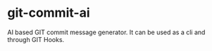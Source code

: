 # git-commit-ai
AI based GIT commit message generator. It can be used as a cli and through GIT Hooks.
